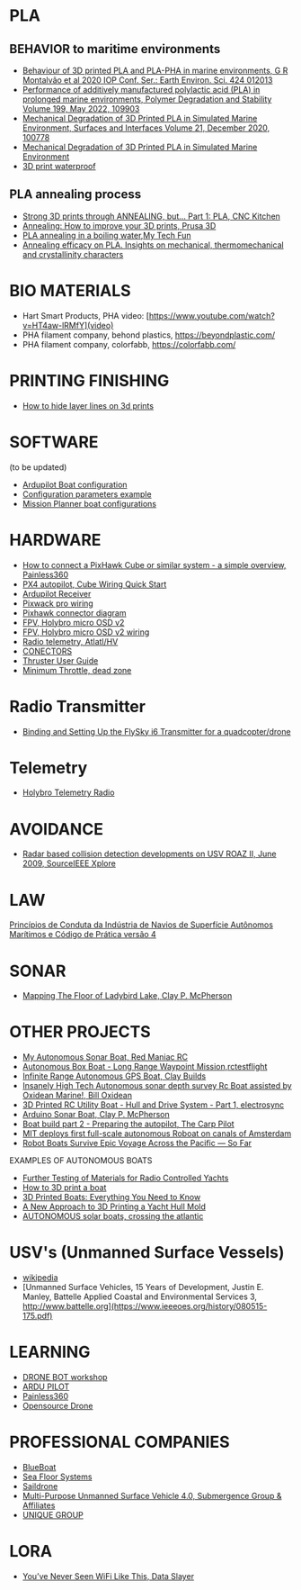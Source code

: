 # PLA 
## BEHAVIOR to maritime environments
 - [Behaviour of 3D printed PLA and PLA-PHA in marine environments, G R Montalvão et al 2020 IOP Conf. Ser.: Earth Environ. Sci. 424 012013](https://iopscience.iop.org/article/10.1088/1755-1315/424/1/012013) 
 - [Performance of additively manufactured polylactic acid (PLA) in prolonged marine environments, Polymer Degradation and Stability
Volume 199, May 2022, 109903](https://www.sciencedirect.com/science/article/abs/pii/S0141391022000891)
- [Mechanical Degradation of 3D Printed PLA in Simulated Marine Environment, Surfaces and Interfaces
Volume 21, December 2020, 100778](https://www.sciencedirect.com/science/article/abs/pii/S2468023020307707)
 - [Mechanical Degradation of 3D Printed PLA in Simulated Marine Environment](https://iopscience.iop.org/article/10.1088/1755-1315/424/1/012013)
 - [3D print waterproof](https://makenica.com/how-to-waterproof-your-3d-prints/)

## PLA annealing process
- [Strong 3D prints through ANNEALING, but... Part 1: PLA, CNC Kitchen](https://www.youtube.com/watch?v=dOzVuoBP9gY)
- [Annealing: How to improve your 3D prints, Prusa 3D](https://www.youtube.com/watch?v=6YlGjEY7u38)
- [PLA annealing in a boiling water,My Tech Fun](https://www.youtube.com/watch?v=pRPLtDPoBFE)
- [Annealing efficacy on PLA. Insights on mechanical, thermomechanical and crystallinity characters](https://www.researchgate.net/publication/348668129_Annealing_efficacy_on_PLA_Insights_on_mechanical_thermomechanical_and_crystallinity_characters)

# BIO MATERIALS
- Hart Smart Products, PHA video: [https://www.youtube.com/watch?v=HT4aw-lRMfY](video)
- PHA filament company, behond plastics, https://beyondplastic.com/
- PHA filament company, colorfabb, https://colorfabb.com/

# PRINTING FINISHING
- [How to hide layer lines on 3d prints](https://www.youtube.com/watch?v=xxdjFREJpKs)

# SOFTWARE
(to be updated)
- [Ardupilot Boat configuration](https://ardupilot.org/rover/docs/boat-configuration.html)
- [Configuration parameters example](https://drive.google.com/file/d/17pscxfwTCLuxO1fSMs6sBwvtXfGYWXCk/view?pli=1)
- [Mission Planner boat configurations](https://www.youtube.com/watch?v=PFL-nYuIbuE)

# HARDWARE
- [How to connect a PixHawk Cube or similar system - a simple overview, Painless360](https://www.youtube.com/watch?v=tIE8IN71UFI)
- [PX4 autopilot, Cube Wiring Quick Start ](https://docs.px4.io/main/en/assembly/quick_start_cube.html#rc_control)
- [Ardupilot Receiver](https://ardupilot.org/copter/docs/common-rc-systems.html)
- [Pixwack pro wiring](https://docs.px4.io/main/en/assembly/quick_start_pixhawk.html)
- [Pixhawk connector diagram](https://ardupilot.org/copter/docs/common-pixhawk-overview.html)
- [FPV, Holybro micro OSD v2](https://www.youtube.com/watch?v=ghhqSGxdIwQ&t=421s)
- [FPV, Holybro micro OSD v2 wiring](https://www.flyingtech.co.uk/wp-content/uploads/2021/03/HolyBro-Micro-OSD-V2-Manual-with-HolyBro-formatting-v0.1-copy.pdf)
- [Radio telemetry, Atlatl/HV](https://www.youtube.com/watch?v=4xW_c2qP68c)
- [CONECTORS](https://www.mattmillman.com/info/crimpconnectors/common-jst-connector-types/)
- [Thruster User Guide](https://bluerobotics.com/learn/thruster-usage-guide/)
- [Minimum Throttle, dead zone](https://ardupilot.org/rover/docs/rover-motor-and-servo-configuration.html#rover-motor-and-servo-min-throttle)
  
# Radio Transmitter
- [Binding and Setting Up the FlySky i6 Transmitter for a quadcopter/drone](https://www.youtube.com/watch?v=9-Z0rTVEkHI)

# Telemetry
- [Holybro Telemetry Radio]([https://www.youtube.com/watch?v=9-Z0rTVEkHI](https://docs.px4.io/main/en/telemetry/holybro_sik_radio.html))


# AVOIDANCE
- [Radar based collision detection developments on USV ROAZ II, June 2009, SourceIEEE Xplore](https://www.researchgate.net/publication/224599932_Radar_based_collision_detection_developments_on_USV_ROAZ_II)

# LAW

[Princípios de Conduta da Indústria de Navios de Superfície Autônomos Marítimos e Código de Prática versão 4](https://www.maritimeuk.org/media-centre/publications/maritime-autonomous-surface-ships-industry-conduct-principles-code-practice-v4/)

# SONAR
- [Mapping The Floor of Ladybird Lake, Clay P. McPherson](https://www.clay-p-mcpherson.com/projects/mapping-the-floor-of-ladybird-lake)

# OTHER PROJECTS
- [My Autonomous Sonar Boat, Red Maniac RC](https://www.youtube.com/watch?v=G87lRPbBeAo&t=5s)
- [Autonomous Box Boat - Long Range Waypoint Mission,rctestflight ](https://www.youtube.com/watch?v=PlUmG3CFadw)
- [Infinite Range Autonomous GPS Boat, Clay Builds](https://www.youtube.com/watch?v=zQqv1K1cKas)
- [Insanely High Tech Autonomous sonar depth survey Rc Boat assisted by Oxidean Marine!, Bill Oxidean ](https://www.youtube.com/watch?v=59jIy3ck_OY)
- [3D Printed RC Utility Boat - Hull and Drive System - Part 1, electrosync](https://www.youtube.com/watch?v=0KblE-0bh7o)
- [Arduino Sonar Boat, Clay P. McPherson](https://github.com/ClayBuilds/Gumption-Trap-)
- [ Boat build part 2 - Preparing the autopilot, The Carp Pilot ](https://www.youtube.com/watch?v=PFL-nYuIbuE)
- [MIT deploys first full-scale autonomous Roboat on canals of Amsterdam](https://newatlas.com/marine/mit-first-full-scale-autonomous-roboat-amsterdam/)
- [Robot Boats Survive Epic Voyage Across the Pacific — So Far](https://www.wired.com/2012/05/wave-glider-crosses-pacific/)

EXAMPLES OF AUTONOMOUS BOATS
- [Further Testing of Materials for Radio Controlled Yachts](https://3dprintedradioyachts.com/testing-materials-radio-controlled-yachts/)
- [How to 3D print a boat](https://arcticchallenge.co.uk/2022/03/13/how-to-3d-print-a-boat/)
- [3D Printed Boats: Everything You Need to Know](https://www.nikkoindustries.com/blogs/news/3d-printed-boats-everything-you-need-to-know)
- [A New Approach to 3D Printing a Yacht Hull Mold](https://blog.thermwood.com/en-us/a-new-approach-to-3d-printing-a-yacht-hull-mold)
- [AUTONOMOUS solar boats, crossing the atlantic](https://www.youtube.com/watch?v=R3e2wp8KGQs)

# USV's (Unmanned Surface Vessels)
- [wikipedia](https://en.wikipedia.org/wiki/Unmanned_surface_vehicle)
- [Unmanned Surface Vehicles, 15 Years of Development, Justin E. Manley, Battelle Applied Coastal and Environmental Services
3, http://www.battelle.org](https://www.ieeeoes.org/history/080515-175.pdf)

# LEARNING
- [DRONE BOT workshop](https://dronebotworkshop.com/)
- [ARDU PILOT](https://ardupilot.org/ardupilot/)
- [Painless360](https://www.youtube.com/@Painless360)
- [Opensource Drone](https://www.youtube.com/watch?v=QvRxxjaLjxg)

# PROFESSIONAL COMPANIES 
- [BlueBoat](https://bluerobotics.com/product-category/boat/)
- [Sea Floor Systems](https://www.seafloorsystems.com)
- [Saildrone](https://www.saildrone.com/technology/vehicles)
- [Multi-Purpose Unmanned Surface Vehicle 4.0, Submergence Group & Affiliates ](https://www.youtube.com/watch?v=szRWuguDHuo)
- [UNIQUE GROUP](https://www.uniquegroup.com/solutions/unmanned-survey-vessels/?utm_source=google&utm_medium=cpc&utm_campaign=usv-western-hemisphere-search&utm_term=auv%20systems&utm_content=generic-asv&utm_term=auv%20systems&utm_campaign=ASV++(fixed+530)&utm_source=adwords&utm_medium=ppc&hsa_acc=8945981504&hsa_cam=18151076352&hsa_grp=146223606371&hsa_ad=618282513483&hsa_src=g&hsa_tgt=kwd-1956749695874&hsa_kw=auv%20systems&hsa_mt=p&hsa_net=adwords&hsa_ver=3&gad_source=1&gclid=CjwKCAjwrvyxBhAbEiwAEg_Kgldm15CWGCjYWvxruiFVsk_4542mwJyCSkMrPS3XFkaD6jwo1U3cahoCkJMQAvD_BwE)

# LORA
- [You’ve Never Seen WiFi Like This, Data Slayer](https://www.youtube.com/watch?v=9azEfCQNhSA)
